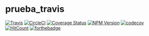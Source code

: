 # prueba_travis
[![Travis](https://img.shields.io/travis/juaneml/prueba_travis?logo=travis)](https://travis-ci.org/juaneml/prueba_travis)
[![CircleCI](https://circleci.com/gh/juaneml/prueba_travis.svg?style=svg)](https://circleci.com/gh/juaneml/prueba_travis)
[![Coverage Status](https://coveralls.io/repos/github/juaneml/prueba_travis/badge.svg)](https://coveralls.io/github/juaneml/prueba_travis)
[![NPM Version](https://badge.fury.io/js/prueba_travis.svg)](https://badge.fury.io/js/prueba_travis)
[![codecov](https://codecov.io/gh/juaneml/prueba_travis/branch/master/graph/badge.svg)](https://codecov.io/gh/juaneml/prueba_travis)
[![HitCount](http://hits.dwyl.com/juaneml/prueba_travis.svg)](http://hits.dwyl.com/juaneml/prueba_travis)
[![forthebadge](https://forthebadge.com/images/badges/made-with-python.svg)](https://forthebadge.com)
